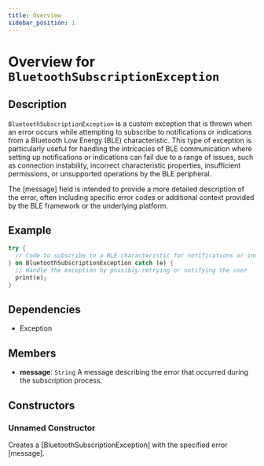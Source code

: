 ```yaml
---
title: Overview
sidebar_position: 1
---
```


# Overview for `BluetoothSubscriptionException`

## Description

`BluetoothSubscriptionException` is a custom exception that is thrown when an error occurs
 while attempting to subscribe to notifications or indications from a Bluetooth Low Energy (BLE)
 characteristic. This type of exception is particularly useful for handling the intricacies of
 BLE communication where setting up notifications or indications can fail due to a range of issues,
 such as connection instability, incorrect characteristic properties, insufficient permissions, or
 unsupported operations by the BLE peripheral.

 The [message] field is intended to provide a more detailed description of the error, often
 including specific error codes or additional context provided by the BLE framework or the
 underlying platform.

 ## Example

 ```dart
 try {
   // Code to subscribe to a BLE characteristic for notifications or indications
 } on BluetoothSubscriptionException catch (e) {
   // Handle the exception by possibly retrying or notifying the user
   print(e);
 }
 ```

## Dependencies

- Exception

## Members

- **message**: `String`
  A message describing the error that occurred during the subscription process.

## Constructors

### Unnamed Constructor
Creates a [BluetoothSubscriptionException] with the specified error [message].

